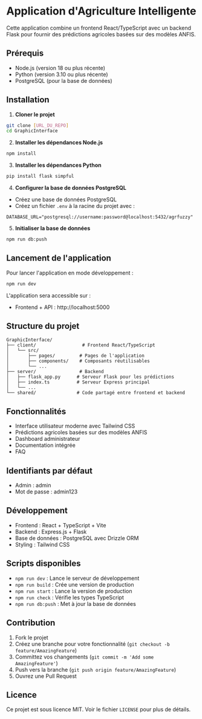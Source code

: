# Application d'Agriculture Intelligente

Cette application combine un frontend React/TypeScript avec un backend Flask pour fournir des prédictions agricoles basées sur des modèles ANFIS.

## Prérequis

- Node.js (version 18 ou plus récente)
- Python (version 3.10 ou plus récente)
- PostgreSQL (pour la base de données)

## Installation

1. **Cloner le projet**
```bash
git clone [URL_DU_REPO]
cd GraphicInterface
```

2. **Installer les dépendances Node.js**
```bash
npm install
```

3. **Installer les dépendances Python**
```bash
pip install flask simpful
```

4. **Configurer la base de données PostgreSQL**
- Créez une base de données PostgreSQL
- Créez un fichier `.env` à la racine du projet avec :
```
DATABASE_URL="postgresql://username:password@localhost:5432/agrfuzzy"
```

5. **Initialiser la base de données**
```bash
npm run db:push
```

## Lancement de l'application

Pour lancer l'application en mode développement :

```bash
npm run dev
```

L'application sera accessible sur :
- Frontend + API : http://localhost:5000

## Structure du projet

```
GraphicInterface/
├── client/                 # Frontend React/TypeScript
│   └── src/
│       ├── pages/         # Pages de l'application
│       ├── components/    # Composants réutilisables
│       └── ...
├── server/                # Backend
│   ├── flask_app.py      # Serveur Flask pour les prédictions
│   ├── index.ts          # Serveur Express principal
│   └── ...
└── shared/               # Code partagé entre frontend et backend
```

## Fonctionnalités

- Interface utilisateur moderne avec Tailwind CSS
- Prédictions agricoles basées sur des modèles ANFIS
- Dashboard administrateur
- Documentation intégrée
- FAQ

## Identifiants par défaut

- Admin : admin
- Mot de passe : admin123

## Développement

- Frontend : React + TypeScript + Vite
- Backend : Express.js + Flask
- Base de données : PostgreSQL avec Drizzle ORM
- Styling : Tailwind CSS

## Scripts disponibles

- `npm run dev` : Lance le serveur de développement
- `npm run build` : Crée une version de production
- `npm run start` : Lance la version de production
- `npm run check` : Vérifie les types TypeScript
- `npm run db:push` : Met à jour la base de données

## Contribution

1. Fork le projet
2. Créez une branche pour votre fonctionnalité (`git checkout -b feature/AmazingFeature`)
3. Committez vos changements (`git commit -m 'Add some AmazingFeature'`)
4. Push vers la branche (`git push origin feature/AmazingFeature`)
5. Ouvrez une Pull Request

## Licence

Ce projet est sous licence MIT. Voir le fichier `LICENSE` pour plus de détails.